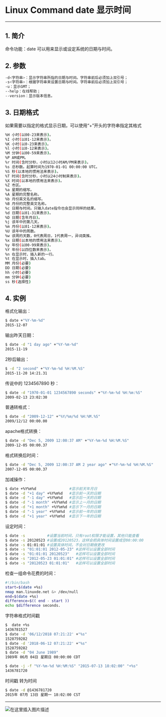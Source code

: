 # Linux Command date 显示时间


---
## 1. 简介
命令功能：date 可以用来显示或设定系统的日期与时间。
## 2. 参数
```bash
-d<字符串>：显示字符串所指的日期与时间。字符串前后必须加上双引号； 
-s<字符串>：根据字符串来设置日期与时间。字符串前后必须加上双引号； 
-u：显示GMT； 
--help：在线帮助； 
--version：显示版本信息。
```

## 3. 日期格式
如果需要以指定的格式显示日期，可以使用“+”开头的字符串指定其格式

```bash
%H 小时(以00-23来表示)。 
%I 小时(以01-12来表示)。 
%K 小时(以0-23来表示)。 
%l 小时(以0-12来表示)。 
%M 分钟(以00-59来表示)。 
%P AM或PM。 
%r 时间(含时分秒，小时以12小时AM/PM来表示)。 
%s 总秒数。起算时间为1970-01-01 00:00:00 UTC。 
%S 秒(以本地的惯用法来表示)。 
%T 时间(含时分秒，小时以24小时制来表示)。 
%X 时间(以本地的惯用法来表示)。 
%Z 市区。 
%a 星期的缩写。 
%A 星期的完整名称。 
%b 月份英文名的缩写。 
%B 月份的完整英文名称。 
%c 日期与时间。只输入date指令也会显示同样的结果。 
%d 日期(以01-31来表示)。 
%D 日期(含年月日)。 
%j 该年中的第几天。 
%m 月份(以01-12来表示)。 
%U 该年中的周数。 
%w 该周的天数，0代表周日，1代表周一，异词类推。 
%x 日期(以本地的惯用法来表示)。 
%y 年份(以00-99来表示)。 
%Y 年份(以四位数来表示)。 
%n 在显示时，插入新的一行。 
%t 在显示时，插入tab。 
MM 月份(必要) 
DD 日期(必要) 
hh 小时(必要) 
mm 分钟(必要)
ss 秒(选择性) 
```

## 4. 实例
格式化输出：

```bash
$ date +"%Y-%m-%d" 
2015-12-07
```

输出昨天日期：

```bash
$ date -d "1 day ago" +"%Y-%m-%d"
2015-11-19
```

2秒后输出：

```bash
$ -d "2 second" +"%Y-%m-%d %H:%M.%S"
2015-11-20 14:21.31
```

传说中的 1234567890 秒：

```bash
$ date -d "1970-01-01 1234567890 seconds" +"%Y-%m-%d %H:%m:%S"
2009-02-13 23:02:30
```

普通转格式：

```bash
$ date -d "2009-12-12" +"%Y/%m/%d %H:%M.%S"
2009/12/12 00:00.00
```

apache格式转换：

```bash
$ date -d "Dec 5, 2009 12:00:37 AM" +"%Y-%m-%d %H:%M.%S"
2009-12-05 00:00.37
```

格式转换后时间：

```bash
$ date -d "Dec 5, 2009 12:00:37 AM 2 year ago" +"%Y-%m-%d %H:%M.%S"
2007-12-05 00:00.37
```

加减操作：

```bash
$ date +%Y%m%d               #显示前天年月日 
$ date -d "+1 day" +%Y%m%d   #显示前一天的日期 
$ date -d "-1 day" +%Y%m%d   #显示后一天的日期 
$ date -d "-1 month" +%Y%m%d #显示上一月的日期 
$ date -d "+1 month" +%Y%m%d #显示下一月的日期 
$ date -d "-1 year" +%Y%m%d  #显示前一年的日期 
$ date -d "+1 year" +%Y%m%d  #显示下一年的日期
```

设定时间：

```bash
$ date -s          #设置当前时间，只有root权限才能设置，其他只能查看 
$ date -s 20120523 #设置成20120523，这样会把具体时间设置成空00:00:00 
$ date -s 01:01:01 #设置具体时间，不会对日期做更改 
$ date -s "01:01:01 2012-05-23" #这样可以设置全部时间 
$ date -s "01:01:01 20120523"   #这样可以设置全部时间 
$ date -s "2012-05-23 01:01:01" #这样可以设置全部时间 
$ date -s "20120523 01:01:01"   #这样可以设置全部时间
```

检查一组命令花费的时间：

```bash
#!/bin/bash 
start=$(date +%s) 
nmap man.linuxde.net &> /dev/null 
end=$(date +%s) 
difference=$(( end - start )) 
echo $difference seconds.
```

 
 
字符串格式时间戳

```bash
$  date +%s
1436781527
$ date -d '06/12/2018 07:21:22' +"%s"
1528759282
$ date -d '2018-06-12 07:21:22' +"%s"
1528759282
$ date -d "04 June 1989"
1989年 06月 04日 星期日 00:00:00 CDT
```

```bash
$ date -j -f "%Y-%m-%d %H:%M:%S" "2015-07-13 18:02:00" "+%s"
1436781720
```

时间戳 转为时间

```bash
$ date -d @1436781720
2015年 07月 13日 星期一 18:02:00 CST
```
---

![在这里插入图片描述](https://i-blog.csdnimg.cn/blog_migrate/66f346d117635fd22e1ae83ee9cb200f.gif#pic_center)

